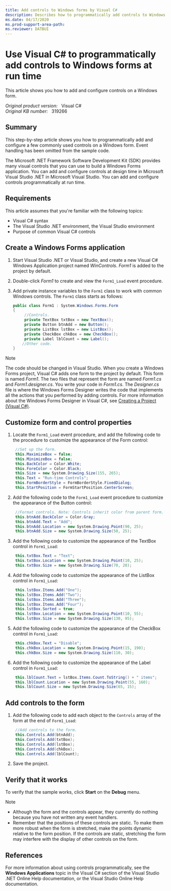 ```yaml
---
title: Add controls to Windows forms by Visual C#
description: Describes how to programmatically add controls to Windows forms at run time by using Visual C#. Also includes a code sample to explain the methods.
ms.date: 04/17/2020
ms.prod-support-area-path:
ms.reviewer: DATBUI
---
```

# Use Visual C# to programmatically add controls to Windows forms at run time

This article shows you how to add and configure controls on a Windows form.

_Original product version:_ &nbsp; Visual C#  
_Original KB number:_ &nbsp; 319266

## Summary

This step-by-step article shows you how to programmatically add and configure a few commonly used controls on a Windows form. Event handling has been omitted from the sample code.

The Microsoft .NET Framework Software Development Kit (SDK) provides many visual controls that you can use to build a Windows Forms application. You can add and configure controls at design time in Microsoft Visual Studio .NET in Microsoft Visual Studio. You can add and configure controls programmatically at run time.

## Requirements

This article assumes that you're familiar with the following topics:

- Visual C# syntax
- The Visual Studio .NET environment, the Visual Studio environment
- Purpose of common Visual C# controls

## Create a Windows Forms application

1. Start Visual Studio .NET or Visual Studio, and create a new Visual C# Windows Application project named *WinControls*. *Form1* is added to the project by default.
2. Double-click *Form1* to create and view the `Form1_Load` event procedure.
3. Add private instance variables to the `Form1` class to work with common Windows controls. The `Form1` class starts as follows:

    ```csharp
    public class Form1 : System.Windows.Forms.Form
    {
         //Controls.
         private TextBox txtBox = new TextBox();
         private Button btnAdd = new Button();
         private ListBox lstBox = new ListBox();
         private CheckBox chkBox = new CheckBox();
         private Label lblCount = new Label();
        //Other code.
    }
    ```

> [!NOTE]
> The code should be changed in Visual Studio. When you create a Windows Forms project, Visual C# adds one form to the project by default. This form is named *Form1*. The two files that represent the form are named *Form1.cs* and *Form1.designer.cs*. You write your code in *Form1.cs*. The *Designer.cs* file is where the Windows Forms Designer writes the code that implements all the actions that you performed by adding controls. For more information about the Windows Forms Designer in Visual C#, see [Creating a Project (Visual C#)](/previous-versions/visualstudio/visual-studio-2008/ms173077(v=vs.90)).

## Customize form and control properties

1. Locate the `Form1_Load` event procedure, and add the following code to the procedure to customize the appearance of the Form control:

    ```csharp
     //Set up the form.
     this.MaximizeBox = false;
     this.MinimizeBox = false;
     this.BackColor = Color.White;
     this.ForeColor = Color.Black;
     this.Size = new System.Drawing.Size(155, 265);
     this.Text = "Run-time Controls";
     this.FormBorderStyle = FormBorderStyle.FixedDialog;
     this.StartPosition = FormStartPosition.CenterScreen;
    ```

2. Add the following code to the `Form1_Load` event procedure to customize the appearance of the Button control:

    ```csharp
     //Format controls. Note: Controls inherit color from parent form.
     this.btnAdd.BackColor = Color.Gray;
     this.btnAdd.Text = "Add";
     this.btnAdd.Location = new System.Drawing.Point(90, 25);
     this.btnAdd.Size = new System.Drawing.Size(50, 25);
    ```

3. Add the following code to customize the appearance of the TextBox control in `Form1_Load`:

    ```csharp
     this.txtBox.Text = "Text";
     this.txtBox.Location = new System.Drawing.Point(10, 25);
     this.txtBox.Size = new System.Drawing.Size(70, 20);
    ```

4. Add the following code to customize the appearance of the ListBox control in `Form1_Load`:

    ```csharp
     this.lstBox.Items.Add("One");
     this.lstBox.Items.Add("Two");
     this.lstBox.Items.Add("Three");
     this.lstBox.Items.Add("Four");
     this.lstBox.Sorted = true;
     this.lstBox.Location = new System.Drawing.Point(10, 55);
     this.lstBox.Size = new System.Drawing.Size(130, 95);
    ```

5. Add the following code to customize the appearance of the CheckBox control in `Form1_Load`:

    ```csharp
     this.chkBox.Text = "Disable";
     this.chkBox.Location = new System.Drawing.Point(15, 190);
     this.chkBox.Size = new System.Drawing.Size(110, 30);
    ```

6. Add the following code to customize the appearance of the Label control in `Form1_Load`:

    ```csharp
     this.lblCount.Text = lstBox.Items.Count.ToString() + " items";
     this.lblCount.Location = new System.Drawing.Point(55, 160);
     this.lblCount.Size = new System.Drawing.Size(65, 15);
    ```

## Add controls to the form

1. Add the following code to add each object to the `Controls` array of the form at the end of `Form1_Load`:

    ```csharp
     //Add controls to the form.
     this.Controls.Add(btnAdd);
     this.Controls.Add(txtBox);
     this.Controls.Add(lstBox);
     this.Controls.Add(chkBox);
     this.Controls.Add(lblCount);
    ```

2. Save the project.

## Verify that it works

To verify that the sample works, click **Start** on the **Debug** menu.

> [!NOTE]
>
> - Although the form and the controls appear, they currently do nothing because you have not written any event handlers.
> - Remember that the positions of these controls are static. To make them more robust when the form is stretched, make the points dynamic relative to the form position. If the controls are static, stretching the form may interfere with the display of other controls on the form.

## References

For more information about using controls programmatically, see the **Windows Applications** topic in the Visual C# section of the Visual Studio .NET Online Help documentation, or the Visual Studio Online Help documentation.
